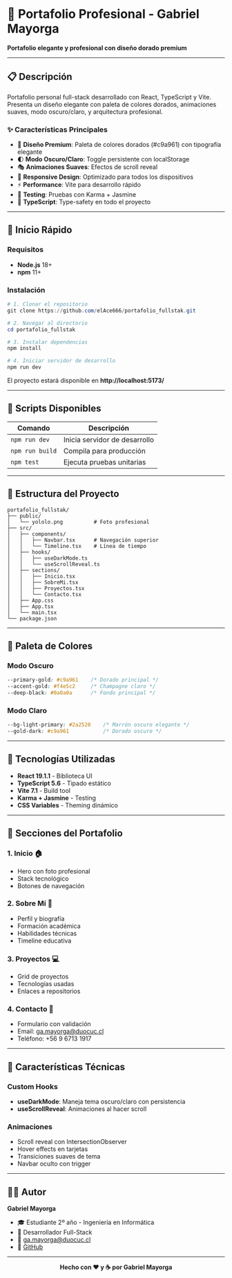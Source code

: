 # 💼 Portafolio Profesional - Gabriel Mayorga

**Portafolio elegante y profesional con diseño dorado premium**

---

## 📋 Descripción

Portafolio personal full-stack desarrollado con React, TypeScript y Vite. Presenta un diseño elegante con paleta de colores dorados, animaciones suaves, modo oscuro/claro, y arquitectura profesional.

### ✨ Características Principales

- 🎨 **Diseño Premium**: Paleta de colores dorados (#c9a961) con tipografía elegante
- 🌓 **Modo Oscuro/Claro**: Toggle persistente con localStorage
- 🎭 **Animaciones Suaves**: Efectos de scroll reveal
- 📱 **Responsive Design**: Optimizado para todos los dispositivos
- ⚡ **Performance**: Vite para desarrollo rápido
- 🧪 **Testing**: Pruebas con Karma + Jasmine
- 🎯 **TypeScript**: Type-safety en todo el proyecto

---

## 🚀 Inicio Rápido

### Requisitos

- **Node.js** 18+
- **npm** 11+

### Instalación

```powershell
# 1. Clonar el repositorio
git clone https://github.com/elAce666/portafolio_fullstak.git

# 2. Navegar al directorio
cd portafolio_fullstak

# 3. Instalar dependencias
npm install

# 4. Iniciar servidor de desarrollo
npm run dev
```

El proyecto estará disponible en **http://localhost:5173/**

---

## 📜 Scripts Disponibles

| Comando | Descripción |
|---------|-------------|
| `npm run dev` | Inicia servidor de desarrollo |
| `npm run build` | Compila para producción |
| `npm test` | Ejecuta pruebas unitarias |

---

## 📁 Estructura del Proyecto

```
portafolio_fullstak/
├── public/
│   └── yololo.png          # Foto profesional
├── src/
│   ├── components/
│   │   ├── Navbar.tsx      # Navegación superior
│   │   └── Timeline.tsx    # Línea de tiempo
│   ├── hooks/
│   │   ├── useDarkMode.ts
│   │   └── useScrollReveal.ts
│   ├── sections/
│   │   ├── Inicio.tsx
│   │   ├── SobreMi.tsx
│   │   ├── Proyectos.tsx
│   │   └── Contacto.tsx
│   ├── App.css
│   ├── App.tsx
│   └── main.tsx
└── package.json
```

---

## 🎨 Paleta de Colores

### Modo Oscuro
```css
--primary-gold: #c9a961    /* Dorado principal */
--accent-gold: #f4e5c2     /* Champagne claro */
--deep-black: #0a0a0a      /* Fondo principal */
```

### Modo Claro
```css
--bg-light-primary: #2a2520    /* Marrón oscuro elegante */
--gold-dark: #c9a961           /* Dorado oscuro */
```

---

## 🧩 Tecnologías Utilizadas

- **React 19.1.1** - Biblioteca UI
- **TypeScript 5.6** - Tipado estático
- **Vite 7.1** - Build tool
- **Karma + Jasmine** - Testing
- **CSS Variables** - Theming dinámico

---

## 📱 Secciones del Portafolio

### 1. **Inicio** 🏠
- Hero con foto profesional
- Stack tecnológico
- Botones de navegación

### 2. **Sobre Mí** 👤
- Perfil y biografía
- Formación académica
- Habilidades técnicas
- Timeline educativa

### 3. **Proyectos** 💻
- Grid de proyectos
- Tecnologías usadas
- Enlaces a repositorios

### 4. **Contacto** 📧
- Formulario con validación
- Email: ga.mayorga@duocuc.cl
- Teléfono: +56 9 6713 1917

---

## 🎯 Características Técnicas

### Custom Hooks

- **useDarkMode**: Maneja tema oscuro/claro con persistencia
- **useScrollReveal**: Animaciones al hacer scroll

### Animaciones

- Scroll reveal con IntersectionObserver
- Hover effects en tarjetas
- Transiciones suaves de tema
- Navbar oculto con trigger

---

## 👨‍💻 Autor

**Gabriel Mayorga**

- 🎓 Estudiante 2º año - Ingeniería en Informática
- 💼 Desarrollador Full-Stack
- 📧 ga.mayorga@duocuc.cl
- 🐙 [GitHub](https://github.com/elAce666)

---

<div align="center">

**Hecho con ❤️ y ☕ por Gabriel Mayorga**

</div>

